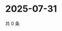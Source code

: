 # 2025-07-31

共 0 条

<!-- BEGIN ZHIHUQUESTIONS -->
<!-- 最后更新时间 Thu Jul 31 2025 17:18:34 GMT+0800 (China Standard Time) -->

<!-- END ZHIHUQUESTIONS -->
